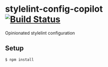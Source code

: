 # stylelint-config-copilot [![Build Status](https://travis-ci.org/fuhlig/stylelint-config-copilot.svg?branch=master)](https://travis-ci.org/fuhlig/stylelint-config-copilot)

Opinionated stylelint configuration

## Setup

```bash
$ npm install
```
